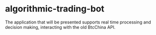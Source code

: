 # algorithmic-trading-bot
The application that will be presented supports real time processing and decision making, interacting with the old BtcChina API.
